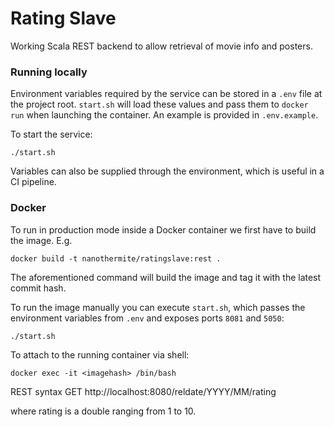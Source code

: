 # Rating Slave

Working Scala REST backend to allow retrieval of movie info and posters.

### Running locally

Environment variables required by the service can be stored in a `.env` file at
the project root. `start.sh` will load these values and pass them to
`docker run` when launching the container. An example is provided in
`.env.example`.

To start the service:

```
./start.sh
```

Variables can also be supplied through the environment, which is useful in a CI
pipeline.

### Docker

To run in production mode inside a Docker container we first have to build the image. E.g.

```
docker build -t nanothermite/ratingslave:rest .
```

The aforementioned command will build the image and tag it with the latest commit hash.

To run the image manually you can execute `start.sh`, which passes the
environment variables from `.env` and exposes ports `8081` and `5050`:

```
./start.sh
```

To attach to the running container via shell:

```
docker exec -it <imagehash> /bin/bash
```

REST syntax
GET http://localhost:8080/reldate/YYYY/MM/rating

where rating is a double ranging from 1 to 10.
